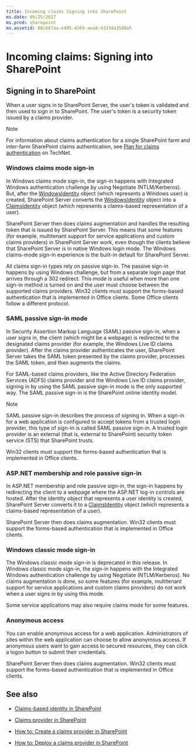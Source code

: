 ```yaml
---
title: Incoming claims Signing into SharePoint
ms.date: 09/25/2017
ms.prod: sharepoint
ms.assetid: 08c687aa-e485-4269-aea8-4333da3588a5
---
```



# Incoming claims: Signing into SharePoint

## Signing in to SharePoint

When a user signs in to SharePoint Server, the user's token is validated and then used to sign in to SharePoint. The user's token is a security token issued by a claims provider.
  
> [!NOTE]
> For information about claims authentication for a single SharePoint farm and inter-farm SharePoint claims authentication, see  [Plan for claims authentication](http://technet.microsoft.com/en-us/library/cc262350.aspx) on TechNet.
  
    
    


### Windows claims mode sign-in

In Windows claims mode sign-in, the sign-in happens with Integrated Windows authentication challenge by using Negotiate (NTLM/Kerberos). But, after the  [WindowsIdentity](https://msdn.microsoft.com/library/System.Security.Principal.WindowsIdentity.aspx) object (which represents a Windows user) is created, SharePoint Server converts the [WindowsIdentity](https://msdn.microsoft.com/library/System.Security.Principal.WindowsIdentity.aspx) object into a [ClaimsIdentity](https://msdn.microsoft.com/library/Microsoft.IdentityModel.Claims.ClaimsIdentity.aspx) object (which represents a claims-based representation of a user).
  
    
    
SharePoint Server then does claims augmentation and handles the resulting token that is issued by SharePoint Server. This means that some features (for example, multitenant support for service applications and custom claims providers) in SharePoint Server work, even though the clients believe that SharePoint Server is in native Windows login mode. The Windows claims-mode sign-in experience is the built-in default for SharePoint Server. 
  
    
    
All claims sign-in types rely on passive sign-in. The passive sign-in happens by using Windows challenge, but from a separate login page that arrives through a 302 redirect. This mode is useful when more than one sign-in method is turned on and the user must choose between the supported claims providers. Win32 clients must support the forms-based authentication that is implemented in Office clients. Some Office clients follow a different protocol.
  
    
    

### SAML passive sign-in mode

In Security Assertion Markup Language (SAML) passive sign-in, when a user signs in, the client (which might be a webpage) is redirected to the designated claims provider (for example, the Windows Live ID claims provider). After the claims provider authenticates the user, SharePoint Server takes the SAML token presented by the claims provider, processes the SAML token, and then augments the claims.
  
    
    
For SAML-based claims providers, like the Active Directory Federation Services (ADFS) claims provider and the Windows Live ID claims provider, signing in by using the SAML passive sign-in mode is the only supported way. The SAML passive sign-in is the SharePoint online identity model.
  
> [!NOTE]
> SAML passive sign-in describes the process of signing in. When a sign-in for a web application is configured to accept tokens from a trusted login provider, this type of sign-in is called SAML passive sign-in. A trusted login provider is an external (that is, external to SharePoint) security token service (STS) that SharePoint trusts. 
  
    
    

Win32 clients must support the forms-based authentication that is implemented in Office clients.
  
    
    

### ASP.NET membership and role passive sign-in

In ASP.NET membership and role passive sign-in, the sign-in happens by redirecting the client to a webpage where the ASP.NET log-in controls are hosted. After the identity object that represents a user identity is created, SharePoint Server converts it to a  [ClaimsIdentity](https://msdn.microsoft.com/library/Microsoft.IdentityModel.Claims.ClaimsIdentity.aspx) object (which represents a claims-based representation of a user).
  
    
    
SharePoint Server then does claims augmentation. Win32 clients must support the forms-based authentication that is implemented in Office clients.
  
    
    

### Windows classic mode sign-in

The Windows classic mode sign-in is deprecated in this release. In Windows classic mode sign-in, the sign-in happens with the Integrated Windows authentication challenge by using Negotiate (NTLM/Kerberos). No claims augmentation is done, so some features (for example, multitenant support for service applications and custom claims providers) do not work when a user signs in by using this mode.
  
    
    
Some service applications may also require claims mode for some features. 
  
    
    

### Anonymous access

You can enable anonymous access for a web application. Administrators of sites within the web application can choose to allow anonymous access. If anonymous users want to gain access to secured resources, they can click a logon button to submit their credentials. 
  
    
    
SharePoint Server then does claims augmentation. Win32 clients must support the forms-based authentication that is implemented in Office clients.
  
    
    

## See also
<a name="bk_addresources"> </a>


-  [Claims-based identity in SharePoint](claims-based-identity-in-sharepoint.md)
    
  
-  [Claims provider in SharePoint](claims-provider-in-sharepoint.md)
    
  
-  [How to: Create a claims provider in SharePoint](how-to-create-a-claims-provider-in-sharepoint.md)
    
  
-  [How to: Deploy a claims provider in SharePoint](how-to-deploy-a-claims-provider-in-sharepoint.md)
    
  

